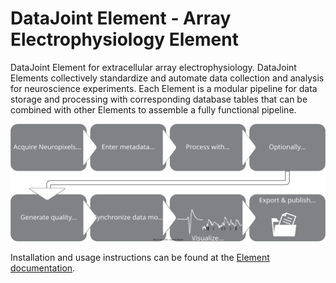 # DataJoint Element - Array Electrophysiology Element

DataJoint Element for extracellular array electrophysiology. DataJoint Elements
collectively standardize and automate data collection and analysis for neuroscience
experiments.  Each Element is a modular pipeline for data storage and processing with
corresponding database tables that can be combined with other Elements to assemble a
fully functional pipeline.

![diagram](https://raw.githubusercontent.com/datajoint/element-array-ephys/main/images/diagram_flowchart.svg)

Installation and usage instructions can be found at the
[Element documentation](https://datajoint.com/docs/elements/element-array-ephys).
